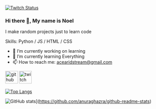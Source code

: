 [![Twitch Status](https://img.shields.io/twitch/status/p3gasi?color=9147FF&logo=twitch&style=for-the-badge)](https://twitch.tv/p3gasi)

### Hi there 👋, My name is Noel
I make random projects just to learn code

Skills: Python / JS / HTML / CSS

- 🔭 I’m currently working on learning
- 🌱 I’m currently learning Everything 
- 📫 How to reach me: acearidstream@gmail.com 


[<img src='https://cdn.jsdelivr.net/npm/simple-icons@3.0.1/icons/github.svg' alt='github' height='40'>](https://github.com/acearid)  [<img src='https://cdn.jsdelivr.net/npm/simple-icons@3.0.1/icons/twitch.svg' alt='twitch' height='40'>](https://www.twitch.tv/p3gasi)  

[![Top Langs](https://github-readme-stats.vercel.app/api/top-langs/?username=acearid&theme=radical)](https://github.com/anuraghazra/github-readme-stats)

![GitHub stats](https://github-readme-stats.vercel.app/api?username=acearid&show_icons=true&theme=transparent)](https://github.com/anuraghazra/github-readme-stats)


